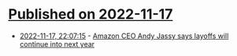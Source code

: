 # [Published on 2022-11-17](index.md)

* [2022-11-17, 22:07:15](https://news.ycombinator.com/item?id=33646552) - [Amazon CEO Andy Jassy says layoffs will continue into next year](https://www.cnbc.com/2022/11/17/amazon-ceo-andy-jassy-says-layoffs-will-continue-into-next-year.html)
